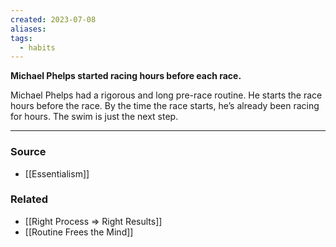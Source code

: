 ```yaml
---
created: 2023-07-08
aliases: 
tags:
  - habits
---
```

**Michael Phelps started racing hours before each race.**

Michael Phelps had a rigorous and long pre-race routine. He starts the race hours before the race. By the time the race starts, he’s already been racing for hours. The swim is just the next step. 

****
### Source
- [[Essentialism]]

### Related
- [[Right Process ⇒ Right Results]]
- [[Routine Frees the Mind]]